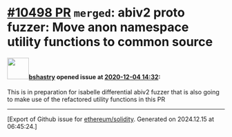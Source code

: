 # [\#10498 PR](https://github.com/ethereum/solidity/pull/10498) `merged`: abiv2 proto fuzzer: Move anon namespace utility functions to common source

#### <img src="https://avatars.githubusercontent.com/u/2388185?v=4" width="50">[bshastry](https://github.com/bshastry) opened issue at [2020-12-04 14:32](https://github.com/ethereum/solidity/pull/10498):

This is in preparation for isabelle differential abiv2 fuzzer that is also going to make use of the refactored utility functions in this PR




-------------------------------------------------------------------------------



[Export of Github issue for [ethereum/solidity](https://github.com/ethereum/solidity). Generated on 2024.12.15 at 06:45:24.]
